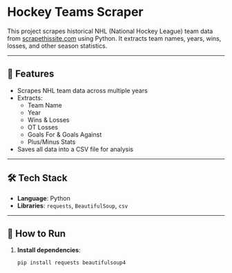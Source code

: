 # Hockey Teams Scraper

This project scrapes historical NHL (National Hockey League) team data from [scrapethissite.com](https://www.scrapethissite.com/pages/forms/) using Python. It extracts team names, years, wins, losses, and other season statistics.

---

## 📌 Features
- Scrapes NHL team data across multiple years
- Extracts:
  - Team Name
  - Year
  - Wins & Losses
  - OT Losses
  - Goals For & Goals Against
  - Plus/Minus Stats
- Saves all data into a CSV file for analysis

---

## 🛠️ Tech Stack
- **Language**: Python  
- **Libraries**: `requests`, `BeautifulSoup`, `csv`

---

## 🚀 How to Run

1. **Install dependencies**:
   ```bash
   pip install requests beautifulsoup4

